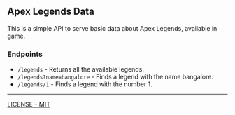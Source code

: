## Apex Legends Data

This is a simple API to serve basic data about Apex Legends, available in game.

### Endpoints

- `/legends` - Returns all the available legends.
- `/legends?name=bangalore` - Finds a legend with the name bangalore.
- `/legends/1` - Finds a legend with the number 1.

---

[LICENSE -  MIT](LICENSE)
